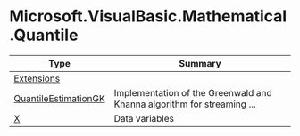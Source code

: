 ﻿
# Microsoft.VisualBasic.Mathematical.Quantile

|Type|Summary|
|----|-------|
|<a href="#" onClick="load('/docs/Microsoft.VisualBasic.Mathematical.Quantile/Extensions.md')">Extensions</a>||
|<a href="#" onClick="load('/docs/Microsoft.VisualBasic.Mathematical.Quantile/QuantileEstimationGK.md')">QuantileEstimationGK</a>|Implementation of the Greenwald and Khanna algorithm for streaming ...|
|<a href="#" onClick="load('/docs/Microsoft.VisualBasic.Mathematical.Quantile/X.md')">X</a>|Data variables|

